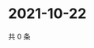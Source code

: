# 2021-10-22

共 0 条

<!-- BEGIN WEIBO -->
<!-- 最后更新时间 Fri Oct 22 2021 20:22:52 GMT+0800 (China Standard Time) -->

<!-- END WEIBO -->
